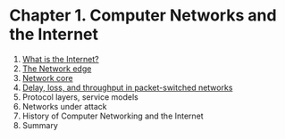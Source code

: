 # Chapter 1. Computer Networks and the Internet

1. [What is the Internet?](1_what_is_the_internet/README.md)
2. [The Network edge](2_the_network_edge/README.md)
3. [Network core](3_Network_core/README.md)
4. [Delay, loss, and throughput in packet-switched networks](4_delay_loss_and_throughput_in_packet_switched_networks/README.md)
5. Protocol layers, service models
6. Networks under attack
7. History of Computer Networking and the Internet
8. Summary